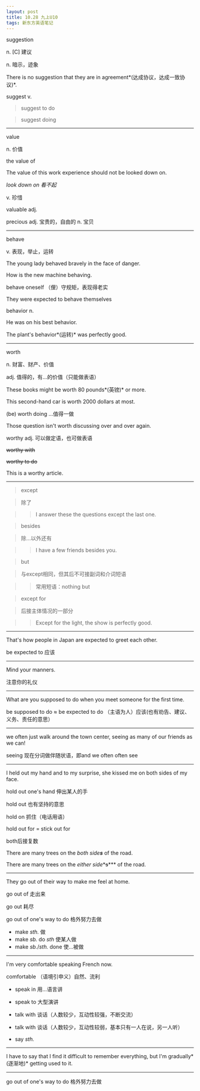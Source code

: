 ```yaml
---
layout: post
title: 10.28 九上U10
tags: 新东方英语笔记
---
```

suggestion

n. [C] 建议

n. 暗示，迹象

There is no suggestion that they are in agreement*(达成协议，达成一致协议)*.

suggest v.

> suggest to do

> suggest doing

-------

value

n. 价值

the value of

The value of this work experience should not be looked down on.

*look down on 看不起*

v. 珍惜

valuable adj.

precious adj. 宝贵的，自由的 n. 宝贝

-------

behave

v. 表现，举止，运转

The young lady behaved bravely in the face of danger.

How is the new machine behaving.

behave oneself （俚）守规矩，表现得老实

They were expected to behave themselves

behavior n.

He was on his best behavior.

The plant's behavior*(运转)* was perfectly good.

-------

worth

n. 财富、财产、价值

adj. 值得的，有…的价值（只能做表语）

These books might be worth 80 pounds*(英镑)* or more.

This second-hand car is worth 2000 dollars at most.

(be) worth doing …值得一做

Those question isn't worth discussing over and over again.

worthy adj. 可以做定语，也可做表语

~~worthy with~~

~~worthy to do~~

This is a worthy article.

-------

> except

> 除了

> > I answer these the questions except the last one.

> besides

> 除…以外还有

> > I have a few friends besides you.

> but

> 与except相同，但其后不可接副词和介词短语

> > 常用短语：nothing but

> except for

> 后接主体情况的一部分

> > Except for the light, the show is perfectly good.

-------

That's how people in Japan are expected to greet each other.

be expected to 应该

-------

Mind your manners.

注意你的礼仪

-------

What are you supposed to do when you meet someone for the first time.

be supposed to do ≈ be expected to do （主语为人）应该(也有劝告、建议、义务、责任的意思）

-------

we often just walk around the town center, seeing as many of our friends as we can!

seeing 现在分词做伴随状语，即and we often often see

-------

I held out my hand and to my surprise, she kissed me on both sides of my face.

hold out one's hand 伸出某人的手

hold out 也有坚持的意思

hold on 抓住（电话用语）

hold out for = stick out for

both后接复数

There are many trees on the *both side**s*** of the road.

There are many trees on the *either side**~~s~~*** of the road.

-------

They go out of their way to make me feel at home.

go out of 走出来

go out 耗尽

go out of one's way to do 格外努力去做

- make *sth.* 做
- make *sb.* do *sth* 使某人做
- make *sb.*/*sth.* done 使…被做

-------

I'm very comfortable speaking French now.

comfortable （语境引申义）自然、流利

- speak in 用…语言讲
- speak to 大型演讲

- talk with 谈话（人数较少，互动性较强，不断交流）
- talk with 谈话（人数较少，互动性较弱，基本只有一人在说，另一人听）

- say *sth.*

-------

I have to say that I find it difficult to remember everything, but I'm gradually*(逐渐地)* getting used to it.

-------

go out of one's way to do 格外努力去做